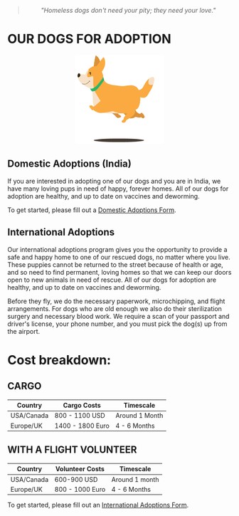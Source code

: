 <!--
Title: Dogs for Adoption in Dharamsala, India
Scripts: 
- //flickrembed.com/embed_v2.js.php?source=flickr&layout=responsive&input=72157682105053445&sort=2&by=album&theme=tiles&scale=fill&skin=default&id=58f5c70ac4e61


Javascript: function checkForAds() { if ($('#sponsor').is(':visible')) { $('#sponsor').hide(); } else { setTimeout(checkForAds, 50); }};  jQuery(document).ready(function() {checkForAds();});

-->

<!--

adopt in place

-->

> <center><i>"Homeless dogs don't need your pity; they need your love."</i></center>

OUR DOGS FOR ADOPTION
======

<div id="flickrembed">
 <center>
  <img title="Loading animation" alt="Loading..." src="/images/loadinganimation.gif" style="width:200px; height:200px;"/>
 </center>
</div>

## Domestic Adoptions (India)

If you are interested in adopting one of our dogs and you are in India, we have many loving pups in need of happy, forever homes. All of our dogs for adoption are healthy, and up to date on vaccines and deworming.

To get started, please fill out a [Domestic Adoptions Form](https://goo.gl/forms/qBiWrmfDxJKk3DqG2).


## International Adoptions

Our international adoptions program gives you the opportunity to provide a safe and happy home to one of our rescued dogs, no matter where you live. These puppies cannot be returned to the street because of health or age, and so need to find permanent, loving homes so that we can keep our doors open to new animals in need of rescue. All of our dogs for adoption are healthy, and up to date on vaccines and deworming.

Before they fly, we do the necessary paperwork, microchipping, and flight arrangements. For dogs who are old enough we also do their sterilization surgery and necessary blood work. We require a scan of your passport and driver's license, your phone number, and you must pick the dog(s) up from the airport.

Cost breakdown:
==

CARGO
--

| Country | Cargo Costs | Timescale |
| ---- | -------- | -------- |
| USA/Canada | 800 - 1100 USD | Around 1 Month |
| Europe/UK | 1400 - 1800 Euro | 4 - 6 Months |


WITH A FLIGHT VOLUNTEER
--

| Country  | Volunteer Costs | Timescale |
|--------|--------|--------|
| USA/Canada | 600-900 USD | Around 1 month |
| Europe/UK | 800 - 1000 Euro | 4 - 6 Months |

To get started, please fill out an [International Adoptions Form](https://goo.gl/forms/uOWLwk4TJsoqJXLV2).
